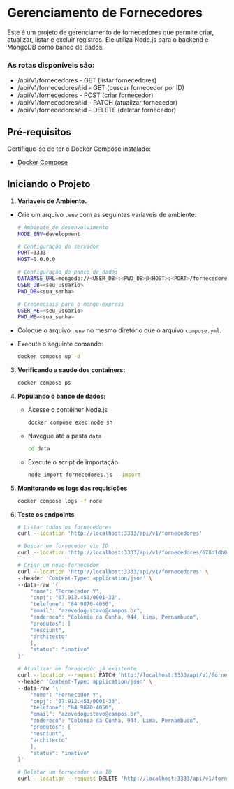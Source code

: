 # Gerenciamento de Fornecedores

Este é um projeto de gerenciamento de fornecedores que permite criar, atualizar, listar e excluir registros. Ele utiliza Node.js para o backend e MongoDB como banco de dados.

### As rotas disponíveis são:

- /api/v1/fornecedores - GET (listar fornecedores)
- /api/v1/fornecedores/:id - GET (buscar fornecedor por ID)
- /api/v1/fornecedores - POST (criar fornecedor)
- /api/v1/fornecedores/:id - PATCH (atualizar fornecedor)
- /api/v1/fornecedores/:id - DELETE (deletar fornecedor)

## Pré-requisitos

Certifique-se de ter o Docker Compose instalado:

- [Docker Compose](https://docs.docker.com/compose/)

## Iniciando o Projeto

1. **Variaveis de Ambiente.**

- Crie um arquivo `.env` com as seguintes variaveis de ambiente:

  ```bash
  # Ambiente de desenvolvimento
  NODE_ENV=development

  # Configuração do servidor
  PORT=3333
  HOST=0.0.0.0

  # Configuração do banco de dados
  DATABASE_URL=mongodb://<USER_DB>:<PWD_DB>@<HOST>:<PORT>/fornecedores?authSource=admin
  USER_DB=<seu_usuario>
  PWD_DB=<sua_senha>

  # Credenciais para o mongo-express
  USER_ME=<seu_usuario>
  PWD_ME=<sua_senha>

  ```

- Coloque o arquivo `.env` no mesmo diretório que o arquivo `compose.yml`.

- Execute o seguinte comando:
  ```bash
  docker compose up -d
  ```

3. **Verificando a saude dos containers:**
   ```bash
   docker compose ps
   ```
4. **Populando o banco de dados:**
   - Acesse o contêiner Node.js
     ```bash
     docker compose exec node sh
     ```
   - Navegue até a pasta `data`
     ```bash
     cd data
     ```
   - Execute o script de importação
     ```bash
     node import-fornecedores.js --import
     ```
5. **Monitorando os logs das requisições**
   ```bash
   docker compose logs -f node
   ```
6. **Teste os endpoints**

   ```bash
   # Listar todos os fornecedores
   curl --location 'http://localhost:3333/api/v1/fornecedores'

   # Buscar um fornecedor via ID
   curl --location 'http://localhost:3333/api/v1/fornecedores/678d1db06299dbfa1b0f0673'

   # Criar um novo fornecedor
   curl --location 'http://localhost:3333/api/v1/fornecedores' \
   --header 'Content-Type: application/json' \
   --data-raw '{
       "nome": "Fornecedor Y",
       "cnpj": "07.912.453/0001-32",
       "telefone": "84 9870-4050",
       "email": "azevedogustavo@campos.br",
       "endereco": "Colônia da Cunha, 944, Lima, Pernambuco",
       "produtos": [
       "nesciunt",
       "architecto"
       ],
       "status": "inativo"
   }'

   # Atualizar um fornecedor já existente
   curl --location --request PATCH 'http://localhost:3333/api/v1/fornecedores/678d1db06299dbfa1b0f0673' \
   --header 'Content-Type: application/json' \
   --data-raw '{
       "nome": "Fornecedor Y",
       "cnpj": "07.912.453/0001-33",
       "telefone": "84 9870-4050",
       "email": "azevedogustavo@campos.br",
       "endereco": "Colônia da Cunha, 944, Lima, Pernambuco",
       "produtos": [
       "nesciunt",
       "architecto"
       ],
       "status": "inativo"
   }'

   # Deletar um fornecedor via ID
   curl --location --request DELETE 'http://localhost:3333/api/v1/fornecedores/678d1db06299dbfa1b0f0673'

   ```
